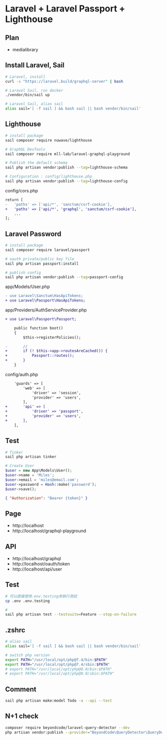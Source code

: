 # Laravel + Laravel Passport + Lighthouse

## Plan

-   medialibrary

## Install Laravel, Sail

```sh
# Laravel, install
curl -s "https://laravel.build/graphql-server" | bash

# Laravel Sail, run docker
./vendor/bin/sail up

# Laravel Sail, alias sail
alias sail='[ -f sail ] && bash sail || bash vendor/bin/sail'
```

## Lighthouse

```sh
# install package
sail composer require nuwave/lighthouse

# GraphQL DevTools
sail composer require mll-lab/laravel-graphql-playground

# Publish the default schema
sail php artisan vendor:publish --tag=lighthouse-schema

# Configuration : config/lighthouse.php
sail php artisan vendor:publish --tag=lighthouse-config
```

config/cors.php

```diff
return [
-   'paths' => ['api/*', 'sanctum/csrf-cookie'],
+   'paths' => ['api/*', 'graphql', 'sanctum/csrf-cookie'],
    ...
];
```

## Laravel Password

```sh
# install package
sail composer require laravel/passport

# oauth private/public key file
sail php artisan passport:install

# publish config
sail php artisan vendor:publish --tag=passport-config
```

app/Models/User.php

```diff
- use Laravel\Sanctum\HasApiTokens;
+ use Laravel\Passport\HasApiTokens;
```

app/Providers/AuthServiceProvider.php

```diff
+ use Laravel\Passport\Passport;

    public function boot()
    {
        $this->registerPolicies();

-       //
+       if (! $this->app->routesAreCached()) {
+           Passport::routes();
+       }
    }
```

config/auth.php

```diff
    'guards' => [
        'web' => [
            'driver' => 'session',
            'provider' => 'users',
        ],
+       'api' => [
+           'driver' => 'passport',
+           'provider' => 'users',
+       ],
    ],
```

## Test

```sh
# Tinker
sail php artisan tinker
```

```php
# Create User
$user = new App\Models\User();
$user->name = 'Miles';
$user->email = 'miles@email.com';
$user->password = Hash::make('password');
$user->save();
```

```json
{ "Authorization": "Bearer {token}" }
```

## Page

-   http://localhost
-   http://localhost/graphql-playground

## API

-   http://localhost/graphql
-   http://localhost/oauth/token
-   http://localhost/api/user

## Test

```sh
# 可以直接使用.env.testing來執行測試
cp .env .env.testing

#
sail php artisan test --testsuite=Feature --stop-on-failure
```

## .zshrc

```sh
# alias sail
alias sail='[ -f sail ] && bash sail || bash vendor/bin/sail'

# switch php version
export PATH="/usr/local/opt/php@7.4/bin:$PATH"
export PATH="/usr/local/opt/php@7.4/sbin:$PATH"
# export PATH="/usr/local/opt/php@8.0/bin:$PATH"
# export PATH="/usr/local/opt/php@8.0/sbin:$PATH"
```

## Comment

```sh
sail php artisan make:model Todo -a --api --test

```

## N+1 check
```sh
composer require beyondcode/laravel-query-detector --dev
php artisan vendor:publish --provider="BeyondCode\QueryDetector\QueryDetectorServiceProvider"
```

